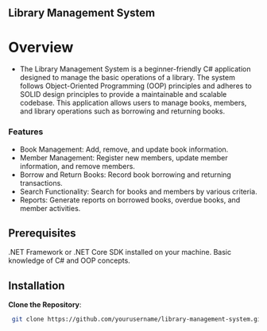 ## Library Management System
# Overview
- The Library Management System is a beginner-friendly C# application designed to manage the basic operations of a library. The system follows Object-Oriented Programming (OOP) principles and adheres to SOLID design principles to provide a maintainable and scalable codebase. This application allows users to manage books, members, and library operations such as borrowing and returning books.

### Features
- Book Management: Add, remove, and update book information.
- Member Management: Register new members, update member information, and remove members.
- Borrow and Return Books: Record book borrowing and returning transactions.
- Search Functionality: Search for books and members by various criteria.
- Reports: Generate reports on borrowed books, overdue books, and member activities.

## Prerequisites
.NET Framework or .NET Core SDK installed on your machine.
Basic knowledge of C# and OOP concepts.

## Installation
 **Clone the Repository**:
   ```sh
    git clone https://github.com/yourusername/library-management-system.git 
